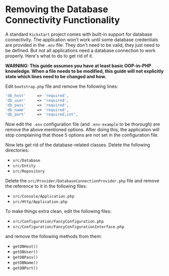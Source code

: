 # Removing the Database Connectivity Functionality

A standard `Kickstart` project comes with built-in support for database connectivity. The application won't work until
some database credentials are provided in the `.env` file. They don't need to be valid, they just need to be defined.
But not all applications need a database connection to work properly. Here's what to do to get rid of it.

**WARNING: This guide assumes you have at least basic OOP-in-PHP knowledge. When a file needs to be modified, this guide
will not explicitly state which lines need to be changed and how.**

Edit `bootstrap.php` file and remove the following lines:

```php
'db_host'     => 'required',
'db_user'     => 'required',
'db_pass'     => 'required',
'db_name'     => 'required',
'db_port'     => 'required,int',
```

Now edit the `.env` configuration file (and `.env-example` to be thorough) are remove the above mentioned options. After
doing this, the application will stop complaining that those 5 options are not set in the configuration file.

Now lets get rid of the database-related classes. Delete the following directories:

* `src/Database`
* `src/Entity`
* `src/Repository`

Delete the `src/Provider/DatabaseConnectionProvider.php` file and remove the reference to it in the following files:

* `src/Console/Application.php`
* `src/Http/Application.php`

To make things extra clean, edit the following files:

* `src/Configuration/FancyConfiguration.php`
* `src/Configuration/FancyConfigurationInterface.php`

and remove the following methods from them:

* `getDBHost()`
* `getDBUser()`
* `getDBPass()`
* `getDBName()`
* `getDBPort()`

